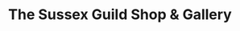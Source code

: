 ---
title: "The Sussex Guild Shop & Gallery"
url: /brighton-and-hove/the-sussex-guild-shop-and-gallery/
shop: art
---